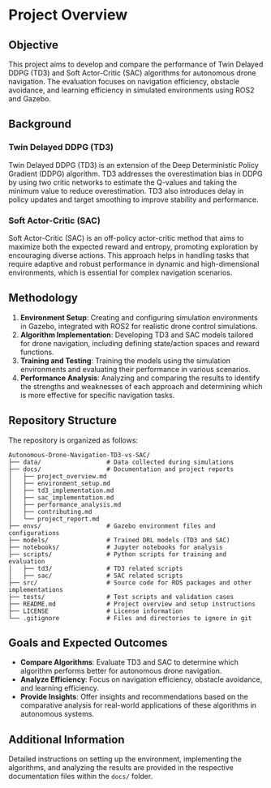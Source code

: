 
# Project Overview

## Objective

This project aims to develop and compare the performance of Twin Delayed DDPG (TD3) and Soft Actor-Critic (SAC) algorithms for autonomous drone navigation. The evaluation focuses on navigation efficiency, obstacle avoidance, and learning efficiency in simulated environments using ROS2 and Gazebo.

## Background

### Twin Delayed DDPG (TD3)

Twin Delayed DDPG (TD3) is an extension of the Deep Deterministic Policy Gradient (DDPG) algorithm. TD3 addresses the overestimation bias in DDPG by using two critic networks to estimate the Q-values and taking the minimum value to reduce overestimation. TD3 also introduces delay in policy updates and target smoothing to improve stability and performance.

### Soft Actor-Critic (SAC)

Soft Actor-Critic (SAC) is an off-policy actor-critic method that aims to maximize both the expected reward and entropy, promoting exploration by encouraging diverse actions. This approach helps in handling tasks that require adaptive and robust performance in dynamic and high-dimensional environments, which is essential for complex navigation scenarios.

## Methodology

1. **Environment Setup**: Creating and configuring simulation environments in Gazebo, integrated with ROS2 for realistic drone control simulations.
2. **Algorithm Implementation**: Developing TD3 and SAC models tailored for drone navigation, including defining state/action spaces and reward functions.
3. **Training and Testing**: Training the models using the simulation environments and evaluating their performance in various scenarios.
4. **Performance Analysis**: Analyzing and comparing the results to identify the strengths and weaknesses of each approach and determining which is more effective for specific navigation tasks.

## Repository Structure

The repository is organized as follows:

```
Autonomous-Drone-Navigation-TD3-vs-SAC/
├── data/                  # Data collected during simulations
├── docs/                  # Documentation and project reports
│   ├── project_overview.md
│   ├── environment_setup.md
│   ├── td3_implementation.md
│   ├── sac_implementation.md
│   ├── performance_analysis.md
│   ├── contributing.md
│   └── project_report.md
├── envs/                  # Gazebo environment files and configurations
├── models/                # Trained DRL models (TD3 and SAC)
├── notebooks/             # Jupyter notebooks for analysis
├── scripts/               # Python scripts for training and evaluation
│   ├── td3/               # TD3 related scripts
│   ├── sac/               # SAC related scripts
├── src/                   # Source code for ROS packages and other implementations
├── tests/                 # Test scripts and validation cases
├── README.md              # Project overview and setup instructions
├── LICENSE                # License information
└── .gitignore             # Files and directories to ignore in git
```

## Goals and Expected Outcomes

- **Compare Algorithms**: Evaluate TD3 and SAC to determine which algorithm performs better for autonomous drone navigation.
- **Analyze Efficiency**: Focus on navigation efficiency, obstacle avoidance, and learning efficiency.
- **Provide Insights**: Offer insights and recommendations based on the comparative analysis for real-world applications of these algorithms in autonomous systems.

## Additional Information

Detailed instructions on setting up the environment, implementing the algorithms, and analyzing the results are provided in the respective documentation files within the `docs/` folder.
